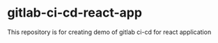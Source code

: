 # gitlab-ci-cd-react-app

This repository is for creating demo of gitlab ci-cd for react application